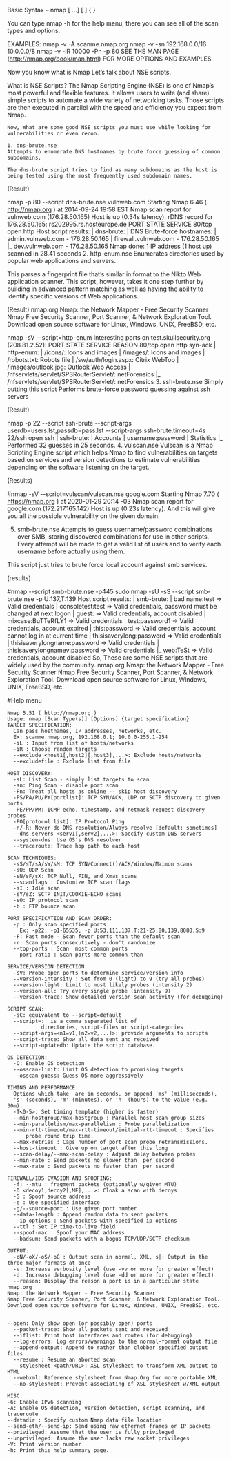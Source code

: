 
Basic Syntax – nmap [ <Scan Type> ...] [ <Options> ] { <targe specification> }

You can type nmap -h for the help menu, there you can see all of the scan types and options.


  
EXAMPLES:
  nmap -v -A scanme.nmap.org
  nmap -v -sn 192.168.0.0/16 10.0.0.0/8
  nmap -v -iR 10000 -Pn -p 80
SEE THE MAN PAGE (http://nmap.org/book/man.html) FOR MORE OPTIONS AND EXAMPLES


Now you know what is Nmap Let’s talk about NSE scripts.

What is NSE Scripts?
The Nmap Scripting Engine (NSE) is one of Nmap’s most powerful and flexible features. It allows users to write (and share) simple scripts to automate a wide variety of networking tasks. Those scripts are then executed in parallel with the speed and efficiency you expect from Nmap.

    Now, What are some good NSE scripts you must use while looking for vulnerabilities or even recon.
    
    1. dns-brute.nse
    Attempts to enumerate DNS hostnames by brute force guessing of common subdomains.

    The dns-brute script tries to find as many subdomains as the host is being tested using the most frequently used subdomain names.

(Result)

nmap -p 80 --script dns-brute.nse vulnweb.com
Starting Nmap 6.46 ( http://nmap.org ) at 2014-09-24 19:58 EST
Nmap scan report for vulnweb.com (176.28.50.165)
Host is up (0.34s latency).
rDNS record for 176.28.50.165: rs202995.rs.hosteurope.de
PORT   STATE SERVICE
80/tcp open  http
Host script results:
| dns-brute: 
|   DNS Brute-force hostnames: 
|     admin.vulnweb.com - 176.28.50.165
|     firewall.vulnweb.com - 176.28.50.165
|_    dev.vulnweb.com - 176.28.50.165
Nmap done: 1 IP address (1 host up) scanned in 28.41 seconds
2. http-enum.nse
Enumerates directories used by popular web applications and servers.

This parses a fingerprint file that’s similar in format to the Nikto Web application scanner. This script, however, takes it one step further by building in advanced pattern matching as well as having the ability to identify specific versions of Web applications.

(Result)
nmap.org
Nmap: the Network Mapper - Free Security Scanner
Nmap Free Security Scanner, Port Scanner, & Network Exploration Tool. Download open source software for Linux, Windows, UNIX, FreeBSD, etc.

nmap -sV --script=http-enum 
Interesting ports on test.skullsecurity.org (208.81.2.52): PORT   STATE SERVICE REASON 80/tcp open  http    syn-ack | http-enum: |   /icons/: Icons and images |   /images/: Icons and images |   /robots.txt: Robots file |   /sw/auth/login.aspx: Citrix WebTop |   /images/outlook.jpg: Outlook Web Access |   /nfservlets/servlet/SPSRouterServlet/: netForensics |_  /nfservlets/servlet/SPSRouterServlet/: netForensics
3. ssh-brute.nse
Simply putting this script Performs brute-force password guessing against ssh servers

(Result)

nmap -p 22 --script ssh-brute --script-args userdb=users.lst,passdb=pass.lst  --script-args ssh-brute.timeout=4s 
22/ssh open  ssh 
|  ssh-brute:
|  Accounts 
|  username:password 
|  Statistics 
|_   Performed 32 guesses in 25 seconds.
4. vulscan.nse
Vulscan is a Nmap Scripting Engine script which helps Nmap to find vulnerabilities on targets based on services and version detections to estimate vulnerabilities depending on the software listening on the target.

(Results)

#nmap -sV --script=vulscan/vulscan.nse google.com
Starting Nmap 7.70 ( https://nmap.org ) at 2020-01-29 20:14 -03
Nmap scan report for google.com (172.217.165.142)
Host is up (0.23s latency).
And this will give you all the possible vulnerability on the given domain.

5. smb-brute.nse
Attempts to guess username/password combinations over SMB, storing discovered combinations for use in other scripts. Every attempt will be made to get a valid list of users and to verify each username before actually using them.

This script just tries to brute force local account against smb services.

(results)

#nmap --script smb-brute.nse -p445 
sudo nmap -sU -sS --script smb-brute.nse -p U:137,T:139 
Host script results: 
| smb-brute: 
|   bad name:test => Valid credentials 
|   consoletest:test => Valid credentials, password must be changed at next logon 
|   guest: => Valid credentials, account disabled 
|   mixcase:BuTTeRfLY1 => Valid credentials 
|   test:password1 => Valid credentials, account expired 
|   this:password => Valid credentials, account cannot log in at current time 
|   thisisaverylong:password => Valid credentials 
|   thisisaverylongname:password => Valid credentials 
|   thisisaverylongnamev:password => Valid credentials 
|_  web:TeSt => Valid credentials, account disabled
So, These are some NSE scripts that are widely used by the community.
nmap.org
Nmap: the Network Mapper - Free Security Scanner
Nmap Free Security Scanner, Port Scanner, & Network Exploration Tool. Download open source software for Linux, Windows, UNIX, FreeBSD, etc.
    
#Help menu

    Nmap 5.51 ( http://nmap.org )
    Usage: nmap [Scan Type(s)] [Options] {target specification}
    TARGET SPECIFICATION:
      Can pass hostnames, IP addresses, networks, etc.
      Ex: scanme.nmap.org, 192.168.0.1; 10.0.0-255.1-254
      -iL : Input from list of hosts/networks
      -iR : Choose random targets
      --exclude <host1[,host2][,host3],...>: Exclude hosts/networks
      --excludefile : Exclude list from file

    HOST DISCOVERY:
      -sL: List Scan - simply list targets to scan
      -sn: Ping Scan - disable port scan
      -Pn: Treat all hosts as online -- skip host discovery
      -PS/PA/PU/PY[portlist]: TCP SYN/ACK, UDP or SCTP discovery to given ports
      -PE/PP/PM: ICMP echo, timestamp, and netmask request discovery probes
      -PO[protocol list]: IP Protocol Ping
      -n/-R: Never do DNS resolution/Always resolve [default: sometimes]
      --dns-servers <serv1[,serv2],...>: Specify custom DNS servers
      --system-dns: Use OS's DNS resolver
      --traceroute: Trace hop path to each host

    SCAN TECHNIQUES:
      -sS/sT/sA/sW/sM: TCP SYN/Connect()/ACK/Window/Maimon scans
      -sU: UDP Scan
      -sN/sF/sX: TCP Null, FIN, and Xmas scans
      --scanflags : Customize TCP scan flags
      -sI : Idle scan
      -sY/sZ: SCTP INIT/COOKIE-ECHO scans
      -sO: IP protocol scan
      -b : FTP bounce scan

    PORT SPECIFICATION AND SCAN ORDER:
      -p : Only scan specified ports
        Ex: -p22; -p1-65535; -p U:53,111,137,T:21-25,80,139,8080,S:9
      -F: Fast mode - Scan fewer ports than the default scan
      -r: Scan ports consecutively - don't randomize
      --top-ports : Scan  most common ports
      --port-ratio : Scan ports more common than 

    SERVICE/VERSION DETECTION:
      -sV: Probe open ports to determine service/version info
      --version-intensity : Set from 0 (light) to 9 (try all probes)
      --version-light: Limit to most likely probes (intensity 2)
      --version-all: Try every single probe (intensity 9)
      --version-trace: Show detailed version scan activity (for debugging)

    SCRIPT SCAN:
      -sC: equivalent to --script=default
      --script=:  is a comma separated list of
               directories, script-files or script-categories
      --script-args=<n1=v1,[n2=v2,...]>: provide arguments to scripts
      --script-trace: Show all data sent and received
      --script-updatedb: Update the script database.

    OS DETECTION:
      -O: Enable OS detection
      --osscan-limit: Limit OS detection to promising targets
      --osscan-guess: Guess OS more aggressively

    TIMING AND PERFORMANCE:
      Options which take  are in seconds, or append 'ms' (milliseconds),
      's' (seconds), 'm' (minutes), or 'h' (hours) to the value (e.g. 30m).
      -T<0-5>: Set timing template (higher is faster)
      --min-hostgroup/max-hostgroup : Parallel host scan group sizes
      --min-parallelism/max-parallelism : Probe parallelization
      --min-rtt-timeout/max-rtt-timeout/initial-rtt-timeout : Specifies
          probe round trip time.
      --max-retries : Caps number of port scan probe retransmissions.
      --host-timeout : Give up on target after this long
      --scan-delay/--max-scan-delay : Adjust delay between probes
      --min-rate : Send packets no slower than  per second
      --max-rate : Send packets no faster than  per second

    FIREWALL/IDS EVASION AND SPOOFING:
      -f; --mtu : fragment packets (optionally w/given MTU)
      -D <decoy1,decoy2[,ME],...>: Cloak a scan with decoys
      -S : Spoof source address
      -e : Use specified interface
      -g/--source-port : Use given port number
      --data-length : Append random data to sent packets
      --ip-options : Send packets with specified ip options
      --ttl : Set IP time-to-live field
      --spoof-mac : Spoof your MAC address
      --badsum: Send packets with a bogus TCP/UDP/SCTP checksum

    OUTPUT:
      -oN/-oX/-oS/-oG : Output scan in normal, XML, s|: Output in the three major formats at once
      -v: Increase verbosity level (use -vv or more for greater effect)
      -d: Increase debugging level (use -dd or more for greater effect)
      --reason: Display the reason a port is in a particular state
    nmap.org
    Nmap: the Network Mapper - Free Security Scanner
    Nmap Free Security Scanner, Port Scanner, & Network Exploration Tool. Download open source software for Linux, Windows, UNIX, FreeBSD, etc.


    --open: Only show open (or possibly open) ports
      --packet-trace: Show all packets sent and received
      --iflist: Print host interfaces and routes (for debugging)
      --log-errors: Log errors/warnings to the normal-format output file
      --append-output: Append to rather than clobber specified output files
      --resume : Resume an aborted scan
      --stylesheet <path/URL>: XSL stylesheet to transform XML output to HTML
      --webxml: Reference stylesheet from Nmap.Org for more portable XML
      --no-stylesheet: Prevent associating of XSL stylesheet w/XML output

    MISC:
    -6: Enable IPv6 scanning
    -A: Enable OS detection, version detection, script scanning, and traceroute
    --datadir : Specify custom Nmap data file location
    --send-eth/--send-ip: Send using raw ethernet frames or IP packets
    --privileged: Assume that the user is fully privileged
    --unprivileged: Assume the user lacks raw socket privileges
    -V: Print version number
    -h: Print this help summary page.
